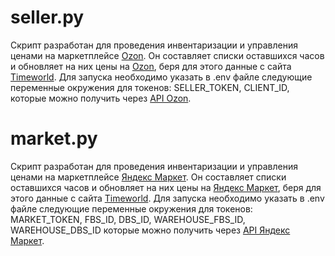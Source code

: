 # seller.py

Скрипт разработан для проведения инвентаризации и управления ценами на маркетплейсе [Ozon](https://https://www.ozon.ru/). 
Он составляет списки оставшихся часов и обновляет на них цены на [Ozon](https://https://www.ozon.ru/), беря для этого данные с сайта [Timeworld](https://timeworld.ru/). 
Для запуска необходимо указать в .env файле следующие переменные окружения для токенов: SELLER_TOKEN, CLIENT_ID, которые можно получить через [API Ozon](https://docs.ozon.ru/api/seller/).

# market.py

Скрипт разработан для проведения инвентаризации и управления ценами на маркетплейсе [Яндекс Маркет](https://market.yandex.ru/). 
Он составляет списки оставшихся часов и обновляет на них цены на [Яндекс Маркет](https://market.yandex.ru/), беря для этого данные с сайта [Timeworld](https://timeworld.ru/).
Для запуска необходимо указать в .env файле следующие переменные окружения для токенов: MARKET_TOKEN, FBS_ID, DBS_ID, WAREHOUSE_FBS_ID, WAREHOUSE_DBS_ID которые можно получить через [API Яндекс Маркет](https://yandex.ru/dev/market/partner-api/doc/ru/).